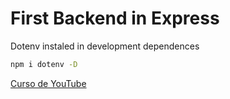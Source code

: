 # First Backend in Express

Dotenv instaled in development dependences
```cmd
npm i dotenv -D
```


[Curso de YouTube](https://www.youtube.com/watch?v=F5oOq-FWUl4&list=PLnfMiP0v59hAUA6QJNKBwKJyq5_gFkCYL&index=4)